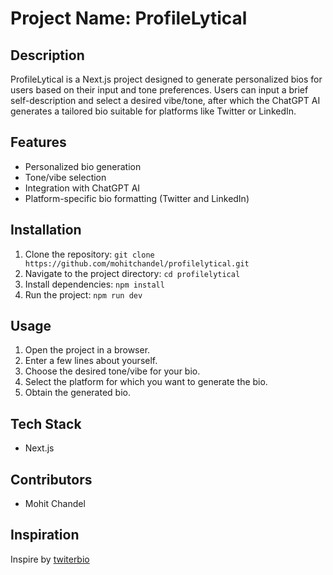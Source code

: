 # Project Name: ProfileLytical

## Description

ProfileLytical is a Next.js project designed to generate personalized bios for users based on their input and tone preferences. Users can input a brief self-description and select a desired vibe/tone, after which the ChatGPT AI generates a tailored bio suitable for platforms like Twitter or LinkedIn.

## Features

- Personalized bio generation
- Tone/vibe selection
- Integration with ChatGPT AI
- Platform-specific bio formatting (Twitter and LinkedIn)

## Installation

1. Clone the repository: `git clone https://github.com/mohitchandel/profilelytical.git`
2. Navigate to the project directory: `cd profilelytical`
3. Install dependencies: `npm install`
4. Run the project: `npm run dev`

## Usage

1. Open the project in a browser.
2. Enter a few lines about yourself.
3. Choose the desired tone/vibe for your bio.
4. Select the platform for which you want to generate the bio.
5. Obtain the generated bio.

## Tech Stack

- Next.js

## Contributors

- Mohit Chandel

## Inspiration

Inspire by [twiterbio](https://github.com/Nutlope/twitterbio)
